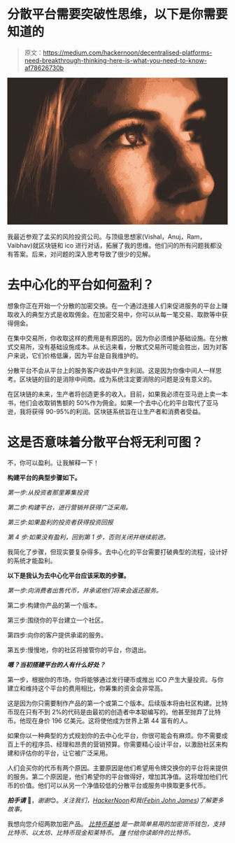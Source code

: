 # 分散平台需要突破性思维，以下是你需要知道的

> 原文：<https://medium.com/hackernoon/decentralised-platforms-need-breakthrough-thinking-here-is-what-you-need-to-know-af78626730b>

![](img/0575d0b36b59b41167a9e3c618ba9279.png)

我最近参观了孟买的风险投资公司。与顶级思想家(Vishal，Anuj，Ram，Vaibhav)就区块链和 ico 进行对话，拓展了我的思维。他们问的所有问题我都没有答案。后来，对问题的深入思考导致了很少的见解。

# **去中心化的平台如何盈利？**

想象你正在开始一个分散的加密交换。在一个通过连接人们来促进服务的平台上赚取收入的典型方式是收取佣金。在加密交易中，你可以从每一笔交易、取款等中获得佣金。

在集中交易所，你收取这样的费用是有原因的。因为你必须维护基础设施。在分散式交易所，没有基础设施成本。从长远来看，分散式交易所可能会胜出，因为对客户来说，它们价格低廉，因为平台是自我维护的。

分散平台不会从平台上的服务客户收益中产生利润。这是因为你像中间人一样思考。区块链的目的是消除中间商。成为系统注定要消除的问题是没有意义的。

在区块链的未来，生产者将创造更多的收入。目前，如果我必须在亚马逊上卖一本书，他们会收取销售额的 50%作为佣金。如果一个去中心化的平台取代了亚马逊，我将获得 90-95%的利润。区块链系统旨在让生产者和消费者受益。

# 这是否意味着分散平台将无利可图？

不，你可以盈利。让我解释一下！

**构建平台的典型步骤如下。**

*第一步:从投资者那里筹集投资*

*第二步:构建平台，进行营销并获得广泛采用。*

*第三步:如果盈利的投资者获得投资回报*

*第 4 步:如果没有盈利，回到第 1 步，否则关闭并继续前进。*

我简化了步骤，但现实要复杂得多。去中心化的平台需要打破典型的流程，设计好的系统才能盈利。

**以下是我认为去中心化平台应该采取的步骤。**

*第一步:向消费者出售代币，并承诺他们将来会返还服务。*

第二步:构建你产品的第一个版本。

第三步:围绕你的平台建立一个社区。

第四步:向你的客户提供承诺的服务。

第五步:慢慢地，你的社区将接管你的平台，你退出。

***嗯？当初搭建平台的人有什么好处？***

第一步，根据你的市场，你将能够通过发行硬币或推出 ICO 产生大量投资。与你建立和维持这个平台的费用相比，你筹集的资金会非常高。

这是因为你只需要制作产品的第一个或第二个版本。后续版本将由社区构建。比特币现在只有不到 2%的代码是由最初的创造者中本聪编写的。他甚至抛弃了比特币。他现在身价 196 亿美元。这将使他成为世界上第 44 富有的人。

如果你以一种典型的方式规划你的去中心化平台，你很可能会有麻烦。你不需要成百上千的程序员、经理和昂贵的营销预算。你需要精心设计平台，以激励社区来构建和评估你的平台，让它被广泛采用。

人们会买你的代币有两个原因。主要原因是他们希望用令牌交换你的平台将来提供的服务。第二个原因是，他们希望你的平台做得好，增加其净值。这将增加他们代币的价值。他们可以从另一个净值较低的分散平台或服务中换取更多代币。

***拍手请*** 👏，*谢谢*😊。*关注我们，*[*HackerNoon*](https://hackernoon.com)*和我(*[*Febin John James*](https://medium.com/u/75a616711f4e?source=post_page-----af78626730b--------------------------------)*)了解更多故事。*

我想向您介绍两款加密产品。 [*比特币基地*](https://www.coinbase.com/join/58d416ab6586f20e3eb10647) *是一款简单易用的加密货币钱包，支持比特币、以太坊、比特币现金和莱特币。* [*赚*](https://earn.com/febin/referral/?a=rzjbj73qc4dhiv6y) *付给你读邮件的比特币。*